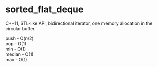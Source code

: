 # sorted_flat_deque

C++11, STL-like API, bidirectional iterator, one memory allocation in the circular buffer.

push - O(n/2)  
pop - O(1)  
min - O(1)  
median - O(1)  
max - O(1)  
